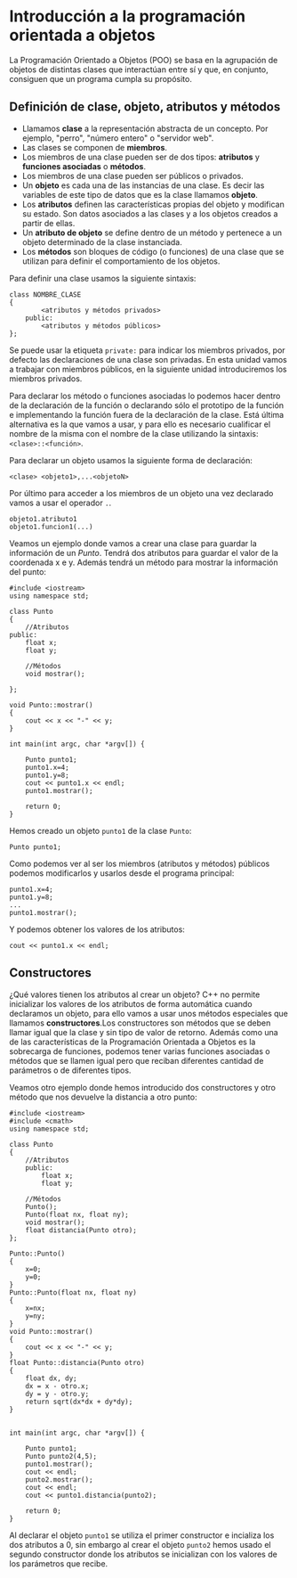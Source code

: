 # Introducción a la programación orientada a objetos

La Programación Orientado a Objetos (POO) se basa en la agrupación de objetos de distintas clases que interactúan entre sí y que, en conjunto, consiguen que un programa cumpla su propósito.


## Definición de clase, objeto, atributos y métodos

* Llamamos **clase** a la representación abstracta de un concepto. Por ejemplo, "perro", "número entero" o "servidor web".
* Las clases se componen de **miembros**.
* Los miembros de una clase pueden ser de dos tipos: **atributos** y **funciones asociadas** o **métodos**.
* Los miembros de una clase pueden ser públicos o privados. 
* Un **objeto** es cada una de las instancias de una clase. Es decir las variables de este tipo de datos que es la clase llamamos **objeto**.
* Los **atributos** definen las características propias del objeto y modifican su estado. Son datos asociados a las clases y a los objetos creados a partir de ellas.
* Un **atributo de objeto** se define dentro de un método y pertenece a un objeto determinado de la clase instanciada.
* Los **métodos** son bloques de código (o funciones) de una clase que se utilizan para definir el comportamiento de los objetos.

Para definir una clase usamos la siguiente sintaxis:

	class NOMBRE_CLASE
	{
			<atributos y métodos privados>
		public:
			<atributos y métodos públicos>
	};

Se puede usar la etiqueta `private:` para indicar los miembros privados, por defecto las declaraciones de una clase son privadas. En esta unidad vamos a trabajar con miembros públicos, en la siguiente unidad introduciremos los miembros privados.

Para declarar los método o funciones asociadas lo podemos hacer dentro de la declaración de la función o declarando sólo el prototipo de la función e implementando la función fuera de la declaración de la clase. Está última alternativa es la que vamos a usar, y para ello es necesario cualificar el nombre de la misma con el nombre de la clase utilizando la sintaxis: `<clase>::<función>`.

Para declarar un objeto usamos la siguiente forma de declaración:

	<clase> <objeto1>,...<objetoN>

Por último para acceder a los miembros de un objeto una vez declarado vamos a usar el operador `.`.

	objeto1.atributo1
	objeto1.funcion1(...)

Veamos un ejemplo donde vamos a crear una clase para guardar la información de un *Punto*. Tendrá dos atributos para guardar el valor de la coordenada x e y. Además tendrá un método para mostrar la información del punto:

	#include <iostream>
	using namespace std;

	class Punto
	{
		//Atributos
	public:
		float x;
		float y;

		//Métodos
		void mostrar();

	};	

	void Punto::mostrar()
	{
		cout << x << "-" << y;
	}

	int main(int argc, char *argv[]) {

		Punto punto1;
		punto1.x=4;
		punto1.y=8;
		cout << punto1.x << endl;
		punto1.mostrar();

		return 0;
	}

Hemos creado un objeto `punto1` de la clase `Punto`:

	Punto punto1;

Como podemos ver al ser los miembros (atributos y métodos) públicos podemos modificarlos y usarlos desde el programa principal:

	punto1.x=4;
	punto1.y=8;
	...
	punto1.mostrar();

Y podemos obtener los valores de los atributos:

	cout << punto1.x << endl;

## Constructores

¿Qué valores tienen los atributos al crear un objeto? C++ no permite inicializar los valores de los atributos de forma automática cuando declaramos un objeto, para ello vamos a usar unos métodos especiales que llamamos **constructores**.Los constructores son métodos que se deben llamar igual que la clase y sin tipo de valor de retorno. Además como una de las características de la Programación Orientada a Objetos es la sobrecarga de funciones, podemos tener varias funciones asociadas o métodos que se llamen igual pero que reciban diferentes cantidad de parámetros o de diferentes tipos.

Veamos otro ejemplo donde hemos introducido dos constructores y otro método que nos devuelve la distancia a otro punto:

	#include <iostream>
	#include <cmath>
	using namespace std;

	class Punto
	{
		//Atributos
		public:
			float x;
			float y;

		//Métodos
		Punto();
		Punto(float nx, float ny);
		void mostrar();
		float distancia(Punto otro);
	};	

	Punto::Punto()
	{
		x=0;
		y=0;
	}
	Punto::Punto(float nx, float ny)
	{
		x=nx;
		y=ny;
	}
	void Punto::mostrar()
	{
		cout << x << "-" << y;
	}
	float Punto::distancia(Punto otro)
	{
		float dx, dy;
		dx = x - otro.x;
		dy = y - otro.y;
		return sqrt(dx*dx + dy*dy);
	}


	int main(int argc, char *argv[]) {

		Punto punto1;
		Punto punto2(4,5);
		punto1.mostrar();
		cout << endl;
		punto2.mostrar();
		cout << endl;
		cout << punto1.distancia(punto2);

		return 0;
	}

Al declarar el objeto `punto1` se utiliza el primer constructor e incializa los dos atributos a 0, sin embargo al crear el objeto `punto2` hemos usado el segundo constructor donde los atributos se inicializan con los valores de los parámetros que recibe.
